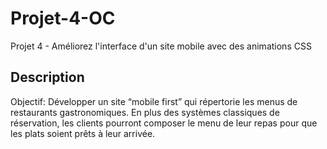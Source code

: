 # Projet-4-OC
Projet 4 - Améliorez l'interface d'un site mobile avec des animations CSS

## Description
Objectif: Développer un site “mobile first” qui répertorie les menus de restaurants gastronomiques. En plus des systèmes classiques de réservation, les clients pourront composer le menu de leur repas pour que les plats soient prêts à leur arrivée.